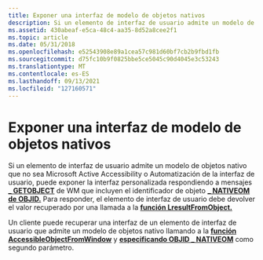 ```yaml
---
title: Exponer una interfaz de modelo de objetos nativos
description: Si un elemento de interfaz de usuario admite un modelo de objetos nativo que no sea Microsoft Active Accessibility o Automatización de la interfaz de usuario, puede exponer la interfaz personalizada respondiendo a mensajes GETOBJECT de WM que incluyen el identificador de objeto \_ NATIVEOM de OBJID. \_
ms.assetid: 430abeaf-e5ca-48c4-aa35-8d52a8cee2f1
ms.topic: article
ms.date: 05/31/2018
ms.openlocfilehash: e52543908e89a1cea57c981d60bf7cb2b9fbd1fb
ms.sourcegitcommit: d75fc10b9f0825bbe5ce5045c90d4045e3c53243
ms.translationtype: MT
ms.contentlocale: es-ES
ms.lasthandoff: 09/13/2021
ms.locfileid: "127160571"
---
```

# <a name="exposing-a-native-object-model-interface"></a>Exponer una interfaz de modelo de objetos nativos

Si un elemento de interfaz de usuario admite un modelo de objetos nativo que no sea Microsoft Active Accessibility o Automatización de la interfaz de usuario, puede exponer la interfaz personalizada respondiendo a mensajes [**\_ GETOBJECT**](wm-getobject.md) de WM que incluyen el identificador de objeto [**\_ NATIVEOM de OBJID.**](object-identifiers.md) Para responder, el elemento de interfaz de usuario debe devolver el valor recuperado por una llamada a la [**función LresultFromObject.**](/windows/desktop/api/Oleacc/nf-oleacc-lresultfromobject)

Un cliente puede recuperar una interfaz de un elemento de interfaz de usuario que admite un modelo de objetos nativo llamando a la [**función AccessibleObjectFromWindow**](/windows/desktop/api/Oleacc/nf-oleacc-accessibleobjectfromwindow) y [**especificando OBJID \_ NATIVEOM**](object-identifiers.md) como segundo parámetro.

 

 




